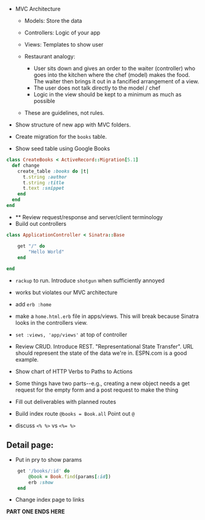 
- MVC Architecture
    - Models: Store the data
    - Controllers: Logic of your app
    - Views: Templates to show user

    - Restaurant analogy:
        - User sits down and gives an order to the waiter (controller) who goes into the kitchen where the chef (model) makes the food.  The waiter then brings it out in a fancified arrangement of a view.
        - The user does not talk directly to the model / chef
        - Logic in the view should be kept to a minimum as much as possible

    - These are guidelines, not rules.

- Show structure of new app with MVC folders.

- Create migration for the `books` table.
- Show seed table using Google Books

```rb
class CreateBooks < ActiveRecord::Migration[5.1]
  def change
    create_table :books do |t|
      t.string :author
      t.string :title
      t.text :snippet
    end
  end
end
```

- ** Review request/response and server/client terminology
- Build out controllers



```rb
class ApplicationController < Sinatra::Base

    get "/" do
        "Hello World"
    end
    
end
```

- `rackup` to run.  Introduce `shotgun` when sufficiently annoyed

- works but violates our MVC architecture
- add `erb :home`

- make a `home.html.erb` file in apps/views.  This will break because Sinatra looks in the controllers view.

- `set :views, 'app/views'` at top of controller

- Review CRUD.  Introduce REST.  "Representational State Transfer".  URL should represent the state of the data we're in.  ESPN.com is a good example.

- Show chart of HTTP Verbs to Paths to Actions
- Some things have two parts--e.g., creating a new object needs a get request for the empty form and a post request to make the thing

- Fill out deliverables with planned routes

- Build index route
`@books = Book.all` Point out `@`

- discuss `<% %>` vs `<%= %>`

## Detail page:

- Put in pry to show params

```rb
    get '/books/:id' do
        @book = Book.find(params[:id])
        erb :show
    end
```
- Change index page to links

**PART ONE ENDS HERE**
